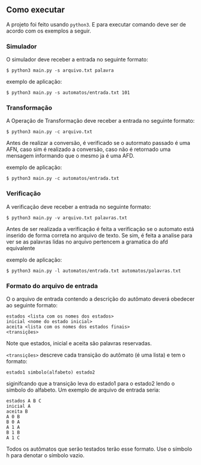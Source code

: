 ## Como executar

A projeto foi feito usando `python3`. E para executar comando deve ser de acordo com os exemplos a seguir.

### Simulador

O simulador deve receber a entrada no seguinte formato:

```{shell}
$ python3 main.py -s arquivo.txt palavra
```

exemplo de aplicação:

```{shell}
$ python3 main.py -s automatos/entrada.txt 101
```

### Transformação

A Operação de Transformação deve receber a entrada no seguinte formato:

```{shell}
$ python3 main.py -c arquivo.txt
```
Antes de realizar a conversão, é verificado se o autormato passado é uma AFN, caso sim é realizado a conversão, caso não é retornado uma mensagem informando que o mesmo ja é uma AFD.

exemplo de aplicação:

```{shell}
$ python3 main.py -c automatos/entrada.txt
```

### Verificação

A verificação deve receber a entrada no seguinte formato:

```{shell}
$ python3 main.py -v arquivo.txt palavras.txt
```
Antes de ser realizada a verificação é feita a verificação se o automato está inserido de forma correta no arquivo de texto. Se sim, é feita a analise para ver se as palavras lidas no arquivo pertencem a gramatica do afd equivalente

exemplo de aplicação:

```{shell}
$ python3 main.py -l automatos/entrada.txt automatos/palavras.txt
```

### Formato do arquivo de entrada

O o arquivo de entrada contendo a descrição do autômato deverá obedecer ao seguinte formato:

```{text}
estados <lista com os nomes dos estados>
inicial <nome do estado inicial>
aceita <lista com os nomes dos estados finais>
<transições>
````

Note que estados, inicial e aceita são palavras reservadas.

`<transições>` descreve cada transição do autômato (é uma lista) e tem o formato:

```{text}
estado1 simbolo(alfabeto) estado2
````

siginifcando que a transição leva do estado1 para o estado2 lendo o símbolo do alfabeto.
Um exemplo de arquivo de entrada seria:

```{text}
estados A B C
inicial A
aceita B
A 0 B
B 0 A
A 1 A
B 1 B
A 1 C
```

Todos os autômatos que serão testados terão esse formato. Use o símbolo h para denotar o símbolo vazio.
